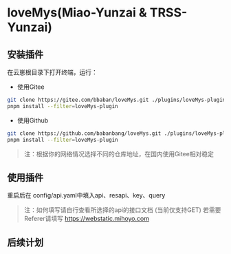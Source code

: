 # loveMys(Miao-Yunzai & TRSS-Yunzai)

## 安装插件
在云崽根目录下打开终端，运行：
* 使用Gitee
``` bash
git clone https://gitee.com/bbaban/loveMys.git ./plugins/loveMys-plugin/
pnpm install --filter=loveMys-plugin
```
* 使用Github
``` bash
git clone https://github.com/babanbang/loveMys.git ./plugins/loveMys-plugin/
pnpm install --filter=loveMys-plugin
```
> 注：根据你的网络情况选择不同的仓库地址，在国内使用Gitee相对稳定

## 使用插件
重启后在 config/api.yaml中填入api、resapi、key、query
> 注：如何填写请自行查看所选择的api的接口文档 (当前仅支持GET)
> 若需要Referer请填写 https://webstatic.mihoyo.com

## 后续计划

